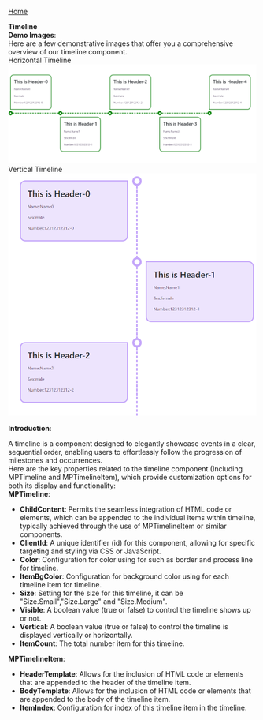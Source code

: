 [Home](https://github.com/FreedomOnes82/MagicPropsBlazorComponents/blob/main/README.md)     

**Timeline**    
**Demo Images**:  
Here are a few demonstrative images that offer you a comprehensive overview of our timeline component.    
Horizontal Timeline
![Timeline Sample1](TimelineSample1.png)  
Vertical Timeline  
![Timeline Sample2](TimelineSample2.png)

**Introduction**:  

A timeline is a component designed to elegantly showcase events in a clear, sequential order, enabling users to effortlessly follow the progression of milestones and occurrences.  
Here are the key properties related to the timeline component (Including MPTimeline and MPTimelineItem), which provide customization options for both its display and functionality:  
**MPTimeline**:    
* **ChildContent**: Permits the seamless integration of HTML code or elements, which can be appended to the individual items within timeline, typically achieved through the use of MPTimelineItem or similar components.
* **ClientId**: A unique identifier (id) for this component, allowing for specific targeting and styling via CSS or JavaScript.
* **Color**: Configuration for color using for such as border and process line for timeline.
* **ItemBgColor**: Configuration for background color using for each timeline item for timeline.  
* **Size**: Setting for the size for this timeline, it can be "Size.Small","Size.Large" and "Size.Medium".  
* **Visible**: A boolean value (true or false) to control the timeline shows up or not.  
* **Vertical**: A boolean value (true or false) to control the timeline is displayed vertically or horizontally.
* **ItemCount**: The total number item for this timeline.
     
**MPTimelineItem**:  
* **HeaderTemplate**: Allows for the inclusion of HTML code or elements that are appended to the header of the timeline item.
* **BodyTemplate**: Allows for the inclusion of HTML code or elements that are appended to the body of the timeline item.
* **ItemIndex**: Configuration for index of this timeline item in the timeline.
  
  
